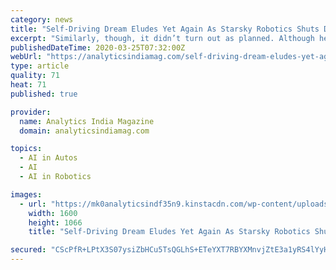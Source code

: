 ```yaml
---
category: news
title: "Self-Driving Dream Eludes Yet Again As Starsky Robotics Shuts Down"
excerpt: "Similarly, though, it didn’t turn out as planned. Although he still lauds his team for their efforts, he lamented that the self-driving space was overwhelmed with the unmet promise of AI to focus on a practical solution. Added to this is the recession in trucking for the past 18 months. The hardest part of building AI is how it deals with ..."
publishedDateTime: 2020-03-25T07:32:00Z
webUrl: "https://analyticsindiamag.com/self-driving-dream-eludes-yet-again-as-starsky-robotics-shuts-down/"
type: article
quality: 71
heat: 71
published: true

provider:
  name: Analytics India Magazine
  domain: analyticsindiamag.com

topics:
  - AI in Autos
  - AI
  - AI in Robotics

images:
  - url: "https://mk0analyticsindf35n9.kinstacdn.com/wp-content/uploads/2020/03/starsky.png"
    width: 1600
    height: 1066
    title: "Self-Driving Dream Eludes Yet Again As Starsky Robotics Shuts Down"

secured: "CScPfR+LPtX3S07ysiZbHCu5TsQGLhS+ETeYXT7RBYXMnvjZtE3a1yRS4lYyHND7fH9mkqz+Bww4xYgfCZCE3lLM0H564W2RnG26LXK+o3k3jMYMHOAWvWhKUe7K5aS3HICLVKnWhyuCkvNbsXVXqM2ceLf2tTEocOH8vfEGPklatYX/i/m8QP3fz1AyRsq8y5eLAxsuLdKt7mThv27qETKSIID6cwO13/GjF56bsNtSc9ovBZq3NFl1ihAYucskFcu3xbpISP5aUikq7BrJbL8/PE6G9VwiuAq2+8hIHKjpCZJoUZAEAPnxSZ7F5p8nZJMB49DYcBcvbhHhknSdhgJQQCJ5tJauZLovWy4n6AjyO+o7KbFXYmNUP+EEX3oQRba11j0rrIjuYGEeFVbvj9RYV8JwM3dZt85Os3niSf3yCzs/+umy5oH339cfR/2wP6fG9NyqjyWrBqXK6Vm6Fd0NQz402kaAvyDSCzbUJnQ=;3c5tnUEzbBI9MIBqLFkaFQ=="
---
```


